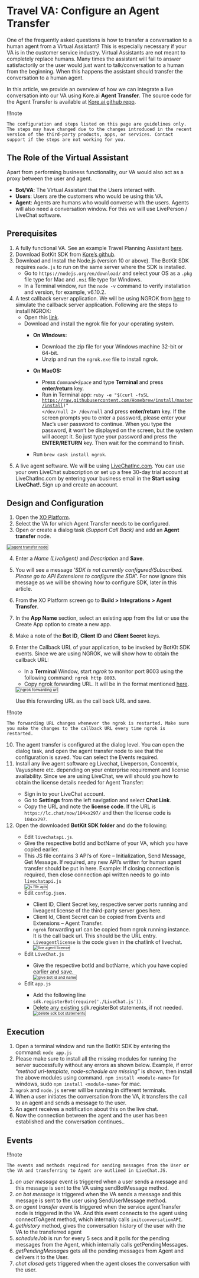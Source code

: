 # Travel VA: Configure an Agent Transfer

One of the frequently asked questions is how to transfer a conversation to a human agent from a Virtual Assistant? This is especially necessary if your VA is in the customer service industry. Virtual Assistants are not meant to completely replace humans. Many times the assistant will fail to answer satisfactorily or the user would just want to talk/conversation to a human from the beginning. When this happens the assistant should transfer the conversation to a human agent.

In this article, we provide an overview of how we can integrate a live conversation into our VA using Kore.ai **Agent Transfer**. The source code for the Agent Transfer is available at <a href="https://github.com/Koredotcom/BotKit" target="_blank">Kore.ai github repo</a>.

!!!note

    The configuration and steps listed on this page are guidelines only. The steps may have changed due to the changes introduced in the recent version of the third-party products, apps, or services. Contact support if the steps are not working for you.

## The Role of the Virtual Assistant

Apart from performing business functionality, our VA would also act as a proxy between the user and agent.

* **Bot/VA**: The Virtual Assistant that the Users interact with.
* **Users**: Users are the customers who would be using this VA.
* **Agent**: Agents are humans who would converse with the users. Agents will also need a conversation window. For this we will use LivePerson / LiveChat software.

## Prerequisites

1. A fully functional VA. See an example Travel Planning Assistant <a href="https://developer.kore.ai/docs/bots/how-tos/travel-planing-assistant/create-a-travel-virtual-assistant/" target="_blank">here</a>.
2. Download BotKit SDK from <a href="https://github.com/Koredotcom/BotKit" target="_blank">Kore’s github</a>.
3. Download and Install the Node.js (version 10 or above). The BotKit SDK requires `node.js` to run on the same server where the SDK is installed.
    * Go to `https://nodejs.org/en/download/` and select your OS as a `.pkg` file type for Mac and `.msi` file type for Windows.
    * In a Terminal window, run the `node -v` command to verify installation and version, for example, v6.10.2.
4. A test callback server application. We will be using NGROK from <a href="https://dl.equinox.io/ngrok/ngrok/stable" target="_blank">here</a> to simulate the callback server application. Following are the steps to install NGROK:
    * Open this <a href="https://dl.equinox.io/ngrok/ngrok/stable" target="_blank">link</a>.
    * Download and install the ngrok file for your operating system.
        * **On Windows:**
            * Download the zip file for your Windows machine 32-bit or 64-bit.
            * Unzip and run the `ngrok.exe` file to install ngrok.
        * **On MacOS:**
            * Press <code><em>Command+Space</em></code> and type <strong>Terminal</strong> and press <strong>enter/return</strong> key.
            * Run in Terminal app: 
            <code>ruby -e "$(curl -fsSL https://raw.githubusercontent.com/Homebrew/install/master/install)" </dev/null 2> /dev/null</code> and press <strong>enter/return</strong> key. 
            If the screen prompts you to enter a password, please enter your Mac’s user password to continue. When you type the password, it won’t be displayed on the screen, but the system will accept it. So just type your password and press the <strong>ENTER/RETURN</strong> key. Then wait for the command to finish.

        * Run <code>brew cask install ngrok</code>.
5. A live agent software. We will be using <a href="https://www.livechatinc.com/" target="_blank">LiveChatInc.com</a>. You can use your own LiveChat subscription or set up a free 30-day trial account at LiveChatInc.com by entering your business email in the <strong>Start using LiveChat!. </strong>Sign up and create an account.

## Design and Configuration

1. Open the <a href="https://bots.kore.ai/botbuilder/" target="_blank">XO Platform</a>.
2. Select the VA for which Agent Transfer needs to be configured.
3. Open or create a dialog task (_Support Call Back)_ and add an **Agent transfer** node.
<img src="../images/agent-transfer-node.png" alt="agent transfer node" title="agent transfer node" style="border: 1px solid gray; zoom:75%;">

4. Enter a _Name (LiveAgent)_ and _Description_ and **Save**.
5. You will see a message ‘_SDK is not currently configured/Subscribed. Please go to API Extensions to configure the SDK_’. For now ignore this message as we will be showing how to configure SDK, later in this article.
6. From the XO Platform screen go to **Build > Integrations > Agent Transfer**.
7. In the **App Name** section, select an existing app from the list or use the Create App option to create a new app.
8. Make a note of the **Bot ID**, **Client ID** and **Client Secret** keys.
9. Enter the Callback URL of your application, to be invoked by BotKIt SDK events. Since we are using NGROK, we will show how to obtain the callback URL:
    * In a **Terminal** Window, start _ngrok_ to monitor port 8003 using the following command: `ngrok http 8003`.
    * Copy ngrok forwarding URL. It will be in the format mentioned <a href="http://xxxxxxaa.ngrok.io/" target="_blank">here</a>.
    <img src="../images/ngrok-dorwarding-url.png" alt="ngrok forwarding url" title="ngrok forwarding url" style="border: 1px solid gray; zoom:75%;">
    
    Use this forwarding URL as the call back URL and save. 

!!!note

    The forwarding URL changes whenever the ngrok is restarted. Make sure you make the changes to the callback URL every time ngrok is restarted.

<ol start="10"><li>The agent transfer is configured at the dialog level. You can open the dialog task, and open the agent transfer node to see that the configuration is saved. You can select the Events required.</li>
<li>Install any live agent software eg Livechat, Liveperson, Concentrix, Vayusphere etc. depending on your enterprise requirement and license availability. Since we are using LiveChat, we will should you how to obtain the license details needed for Agent Transfer:</li>
    <ul><li>Sign in to your LiveChat account.</li>
    <li>Go to <strong>Settings</strong> from the left navigation and select <strong>Chat Link</strong>.</li>
    <li>Copy the URL and note the <strong>license code</strong>. If the URL is <code>https://lc.chat/now/104xx297/</code> and then the license code is <code>104xx297</code>.</li></ul>
<li>Open the downloaded <strong>BotKit SDK folder</strong> and do the following:</li>
    <ul><li>Edit <code>livechatapi.js</code>.</li>
    <li>Give the respective botId and botName of your VA, which you have copied earlier.</li>
    <li>This JS file contains 3 API’s of Kore – Initialization, Send Message, Get Message. If required, any new API’s written for human agent transfer should be put in here.    
    Example: If closing connection is required, then close connection api written needs to go into <code>livechatapi.js</code></li>
        <img src="../images/js-file-apis.png" alt="js file apis" title="js file apis" style="border: 1px solid gray; zoom:75%;">
    <li>Edit <code>config.json.</code></li>
        <ul><li>Client ID, Client Secret key, respective server ports running and liveagent license of the third-party server goes here.</li>
        <li>Client Id, Client Secret can be copied from Events and Extensions – Agent Transfer.</li>
        <li><code>ngrok</code> forwarding url can be copied from ngrok running instance. It is the call back url. This should be the URL entry.</li>
        <li><code>Liveagentlicense</code> is the code given in the chatlink of livechat.</li>
        <img src="../images/live-agent-license.png" alt="live agent license" title="live agent license" style="border: 1px solid gray; zoom:75%;"></ul>
    <li>Edit <code>LiveChat.js</code></li>
        <ul><li>Give the respective botId and botName, which you have copied earlier and save.</li>
        <img src="../images/give-bot-id-and-name.png" alt="give bot id and name" title="give bot id and name" style="border: 1px solid gray; zoom:75%;"></ul>
    <li>Edit <code>app.js</code></li>
        <ul><li>Add the following line <code>sdk.registerBot(require('./LiveChat.js'))</code>.</li>
        <li>Delete any existing sdk.registerBot statements, if not needed.</li>
        <img src="../images/delete sdk bot statements.png" alt="delete sdk bot statements" title="delete sdk bot statements" style="border: 1px solid gray; zoom:75%;"></ul></ul></ol>

## Execution

1. Open a terminal window and run the BotKit SDK by entering the command: `node app.js`
2. Please make sure to install all the missing modules for running the server successfully without any errors as shown below. 
Example, if error “_method url-template, node-schedule are missing”_ is shown, then install the above modules using command. 
`npm install <module-name>` for windows, sudo `npm install <module-name>` for mac.
3. `ngrok` and `node.js` server will be running in different terminals.
4. When a user initiates the conversation from the VA, it transfers the call to an agent and sends a message to the user.
5. An agent receives a notification about this on the live chat.
6. Now the connection between the agent and the user has been established and the conversation continues..

## Events

!!!note

    The events and methods required for sending messages from the User or the VA and transferring to Agent are outlined in LiveChat.JS.

1. _on user message_ event is triggered when a user sends a message and this message is sent to the VA using sendBotMessage method.
2. _on bot message_ is triggered when the VA sends a message and this message is sent to the user using SendUserMessage method.
3. _on agent transfer_ event is triggered when the service agentTransfer node is triggered in the VA. And this event connects to the agent using connectToAgent method, which internally calls `initconversationAPI`.
4. _gethistory_ method, gives the conversation history of the user with the VA to the transferred agent
5. _scheduleJob_ is run for every 5 secs and it polls for the pending messages from the Agent, which internally calls getPendingMessages.
6. _getPendingMessages_ gets all the pending messages from Agent and delivers it to the User.
7. _chat closed_ gets triggered when the agent closes the conversation with the user.